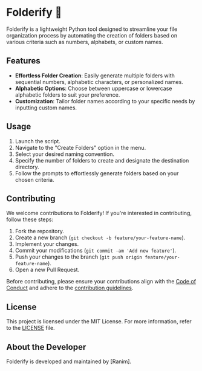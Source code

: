 # Folderify 📁

Folderify is a lightweight Python tool designed to streamline your file organization process by automating the creation of folders based on various criteria such as numbers, alphabets, or custom names.

## Features
- **Effortless Folder Creation**: Easily generate multiple folders with sequential numbers, alphabetic characters, or personalized names.
- **Alphabetic Options**: Choose between uppercase or lowercase alphabetic folders to suit your preference.
- **Customization**: Tailor folder names according to your specific needs by inputting custom names.

## Usage
1. Launch the script.
2. Navigate to the "Create Folders" option in the menu.
3. Select your desired naming convention.
4. Specify the number of folders to create and designate the destination directory.
5. Follow the prompts to effortlessly generate folders based on your chosen criteria.

## Contributing
We welcome contributions to Folderify! If you're interested in contributing, follow these steps:
1. Fork the repository.
2. Create a new branch (`git checkout -b feature/your-feature-name`).
3. Implement your changes.
4. Commit your modifications (`git commit -am 'Add new feature'`).
5. Push your changes to the branch (`git push origin feature/your-feature-name`).
6. Open a new Pull Request.

Before contributing, please ensure your contributions align with the [Code of Conduct](CODE_OF_CONDUCT.md) and adhere to the [contribution guidelines](CONTRIBUTING.md).

## License
This project is licensed under the MIT License. For more information, refer to the [LICENSE](LICENSE) file.

## About the Developer
Folderify is developed and maintained by [Ranim].  
